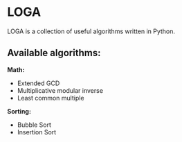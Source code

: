 LOGA
====

LOGA is a collection of useful algorithms written in Python.

Available algorithms:
---------------------

**Math:**
- Extended GCD
- Multiplicative modular inverse
- Least common multiple

**Sorting:**
- Bubble Sort
- Insertion Sort
